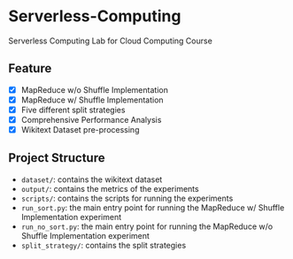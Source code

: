 # Serverless-Computing

Serverless Computing Lab for Cloud Computing Course

## Feature

- [x] MapReduce w/o Shuffle Implementation
- [x] MapReduce w/ Shuffle Implementation
- [x] Five different split strategies
- [x] Comprehensive Performance Analysis
- [x] Wikitext Dataset pre-processing

## Project Structure

- `dataset/`: contains the wikitext dataset
- `output/`: contains the metrics of the experiments
- `scripts/`: contains the scripts for running the experiments
- `run_sort.py`: the main entry point for running the MapReduce w/ Shuffle Implementation experiment
- `run_no_sort.py`: the main entry point for running the MapReduce w/o Shuffle Implementation experiment
- `split_strategy/`: contains the split strategies